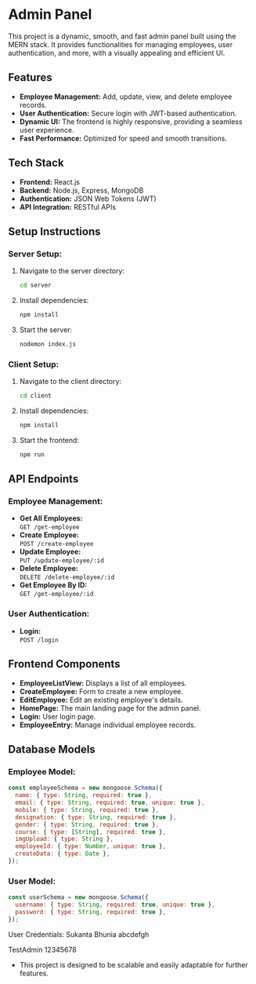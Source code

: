 # Admin Panel

This project is a dynamic, smooth, and fast admin panel built using the MERN stack. It provides functionalities for managing employees, user authentication, and more, with a visually appealing and efficient UI.

## Features
- **Employee Management:** Add, update, view, and delete employee records.
- **User Authentication:** Secure login with JWT-based authentication.
- **Dynamic UI:** The frontend is highly responsive, providing a seamless user experience.
- **Fast Performance:** Optimized for speed and smooth transitions.

## Tech Stack
- **Frontend:** React.js
- **Backend:** Node.js, Express, MongoDB
- **Authentication:** JSON Web Tokens (JWT)
- **API Integration:** RESTful APIs

## Setup Instructions

### Server Setup:
1. Navigate to the server directory:
   ```bash
   cd server
   ```
2. Install dependencies:
   ```bash
   npm install
   ```
3. Start the server:
   ```bash
   nodemon index.js
   ```

### Client Setup:
1. Navigate to the client directory:
   ```bash
   cd client
   ```
2. Install dependencies:
   ```bash
   npm install
   ```
3. Start the frontend:
   ```bash
   npm run
   ```

## API Endpoints

### Employee Management:
- **Get All Employees:**  
  `GET /get-employee`
- **Create Employee:**  
  `POST /create-employee`
- **Update Employee:**  
  `PUT /update-employee/:id`
- **Delete Employee:**  
  `DELETE /delete-employee/:id`
- **Get Employee By ID:**  
  `GET /get-employee/:id`

### User Authentication:
- **Login:**  
  `POST /login`

## Frontend Components
- **EmployeeListView:** Displays a list of all employees.
- **CreateEmployee:** Form to create a new employee.
- **EditEmployee:** Edit an existing employee's details.
- **HomePage:** The main landing page for the admin panel.
- **Login:** User login page.
- **EmployeeEntry:** Manage individual employee records.

## Database Models

### Employee Model:
```javascript
const employeeSchema = new mongoose.Schema({
  name: { type: String, required: true },
  email: { type: String, required: true, unique: true },
  mobile: { type: String, required: true },
  designation: { type: String, required: true },
  gender: { type: String, required: true },
  course: { type: [String], required: true },
  imgUpload: { type: String },
  employeeId: { type: Number, unique: true },
  createData: { type: Date },
});

```

### User Model:
```javascript
const userSchema = new mongoose.Schema({
  username: { type: String, required: true, unique: true },
  password: { type: String, required: true },
});
```

User Credentials: 
Sukanta Bhunia
abcdefgh

TestAdmin
12345678
- This project is designed to be scalable and easily adaptable for further features.

